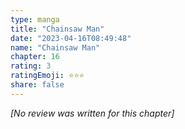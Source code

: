 ```yaml
---
type: manga
title: "Chainsaw Man"
date: "2023-04-16T08:49:48"
name: "Chainsaw Man"
chapter: 16
rating: 3
ratingEmoji: ⭐️⭐️⭐️
share: false
---
```


*[No review was written for this chapter]*

